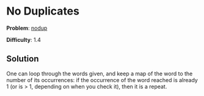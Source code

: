 # No Duplicates

**Problem**: [nodup](https://open.kattis.com/problems/nodup)

**Difficulty**: 1.4

## Solution

One can loop through the words given, and keep a map of the word to the number of its occurrences: if the occurrence of the word reached is already 1 (or is > 1, depending on when you check it), then it is a repeat.

